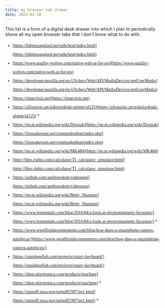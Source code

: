 ```yaml
---
title: my browser tab drawer
date: 2023-02-18
---
```


<style>
    body > ul li {
        font-family: 'Lora', serif;
        line-height: 2
    }
</style>

This list is a form of a digital desk drawer into which I plan to periodically shove all my open browser tabs that I don’t know what to do with.

- [https://fabiensanglard.net/usbcheat/index.html](https://fabiensanglard.net/usbcheat/index.html)
- [https://www.quality-wolves.com/native-web-ar-for-ios](https://www.quality-wolves.com/native-web-ar-for-ios)
- [https://developer.mozilla.org/en-US/docs/Web/API/MediaDevices/getUserMedia](https://developer.mozilla.org/en-US/docs/Web/API/MediaDevices/getUserMedia)
- [https://timecrisis.net](https://timecrisis.net)
- [https://afiszujsie.art/galeria/druki-ulotne/ul125](https://afiszujsie.art/galeria/druki-ulotne/ul125) <span title="This is a page with digitized adverts and posters from the 1920s Poland. I really want to get some of them printed out and frame them. There are also fonts and materials for designers to download.">\*</span>
- [https://en.m.wikipedia.org/wiki/Dosirak](https://en.m.wikipedia.org/wiki/Dosirak)
- [https://linusakesson.net/commodordion/index.php](https://linusakesson.net/commodordion/index.php)
- [https://en.m.wikipedia.org/wiki/MK484](https://en.m.wikipedia.org/wiki/MK484)
- [http://files.righto.com/calculator/TI_calculator_simulator.html](http://files.righto.com/calculator/TI_calculator_simulator.html)
- [https://github.com/antiboredom/videogrep](https://github.com/antiboredom/videogrep)
- [https://en.m.wikipedia.org/wiki/Betty_Shannon](https://en.m.wikipedia.org/wiki/Betty_Shannon)
- [https://www.lensrentals.com/blog/2016/04/a-look-at-electromagnetic-focusing/](https://www.lensrentals.com/blog/2016/04/a-look-at-electromagnetic-focusing/) <span title="I tweeted that I like the sound that the iPhone autofocus makes and someone DMed me and sent me the next three links. It was a really nice convo!">\*</span>
- [https://www.westfloridacomponents.com/blog/how-does-a-smartphone-camera-autofocus/](https://www.westfloridacomponents.com/blog/how-does-a-smartphone-camera-autofocus/)
- [https://squidgeefish.com/projects/rotary-keyboard/](https://squidgeefish.com/projects/rotary-keyboard/)
- [https://shop.playtronica.com/products/touchme](https://shop.playtronica.com/products/touchme) <span title="I keep getting Facebook ads for this thing and I think it’s really funny! I made something similar on a perfboard in high school and this kind of inspires me to make a toy like that myself again.">\*</span>
- [https://spinoff.nasa.gov/spinoff1997/ps1.html](https://spinoff.nasa.gov/spinoff1997/ps1.html) <span title="I saw a tweet about “the NASA broom test” and then searched for a source and found this story.">\*</span>
